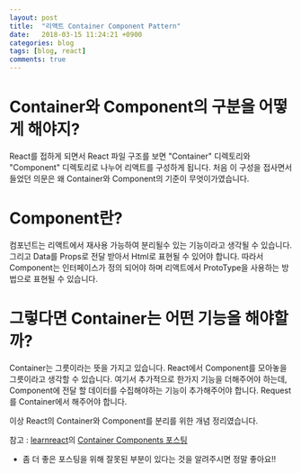 ```yaml
---
layout: post
title:  "리액트 Container Component Pattern"
date:   2018-03-15 11:24:21 +0900
categories: blog
tags: [blog, react]
comments: true
---
```


# Container와 Component의 구분을 어떻게 해야지?
React를 접하게 되면서 React 파일 구조를 보면 "Container" 디렉토리와 "Component" 디렉토리로 나누어 리액트를 구성하게 됩니다.
처음 이 구성을 접사면서 들었던 의문은 왜 Container와 Component의 기준이 무엇이가였습니다.


# Component란?
컴포넌트는 리액트에서 재사용 가능하여 분리될수 있는 기능이라고 생각될 수 있습니다. 그리고 Data를 Props로 전달 받아서 Html로 표현될 수 있어야 합니다.
따라서 Component는 인터페이스가 정의 되어야 하며 리액트에서 ProtoType을 사용하는 방법으로 표현될 수 있습니다.


# 그렇다면 Container는 어떤 기능을 해야할까?
Container는 그릇이라는 뜻을 가지고 있습니다. React에서 Component를 모아놓을 그릇이라고 생각할 수 있습니다. 
여기서 추가적으로 한가지 기능을 더해주어야 하는데, Component에 전달 할 데이터를 수집해야하는 기능이 추가해주어야 합니다. 
Request를 Container에서 해주어야 합니다.

이상 React의 Container와 Component를 분리를 위한 개념 정리였습니다.


참고 : [learnreact][learnreact]의 [Container Components 포스팅][Container-Components]


* 좀 더 좋은 포스팅을 위해 잘못된 부분이 있다는 것을 알려주시면 정말 좋아요!!

[learnreact]: https://medium.com/@learnreact
[Container-Components]: https://medium.com/@learnreact/container-components-c0e67432e005
